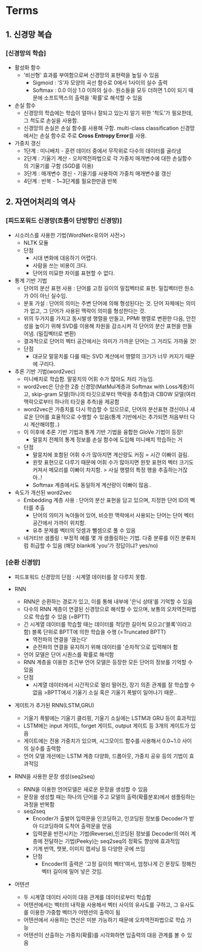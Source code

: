 # Terms
## 1. 신경망 복습
### [신경망의 학습]
- 활성화 함수
    - '비선형' 효과를 부여함으로써 신경망의 표현력을 높일 수 있음
        - Sigmoid : 'S'자 모양의 곡선 함수로 0에서 1사이의 실수 출력
        - Softmax : 0.0 이상 1.0 이하의 실수. 원소들을 모두 더하면 1.0이 되기 때문에 소프트맥스의 출력을 '확률'로 해석할 수 있음
- 손실 함수
    - 신경망의 학습에는 학습이 얼마나 잘되고 있는지 알기 위한 '척도'가 필요한데, 그 척도로 손실을 사용함. 
    - 신경망의 손실은 손실 함수를 사용해 구함. multi-class classification 신경망에서는 손실 함수로 주로 **Cross Entropy Error**를 사용. 
- 가중치 갱신
    - 1단계 : 미니배치 - 훈련 데이터 중에서 무작위로 다수의 데이터를 골라냄
    - 2단계 : 기울기 계산 - 오차역전파법으로 각 가중치 매개변수에 대한 손실함수의 기울기를 구함 (SGD를 이용)
    - 3단계 : 매개변수 갱신 - 기울기를 사용하여 가중치 매개변수를 갱신
    - 4단계 : 반복 - 1~3단계를 필요한만큼 반복

## 2. 자연어처리의 역사
### [피드포워드 신경망(흐름이 단방향인 신경망)]
- 시소러스를 사용한 기법(WordNet<유의어 사전>)
    -  NLTK 모듈
    - 단점
        - 시대 변화에 대응하기 어렵다.
        - 사람을 쓰는 비용이 크다.
        - 단어의 미묘한 차이를 표현할 수 없다.
- 통계 기반 기법
    - 단어의 분산 표현 사용 : 단어를 고정 길이의 밀집벡터로 표현. 밀집벡터란 원소가 0이 아닌 실수임. 
    - 분포 가설 : 단어의 의미는 주변 단어에 의해 형성된다는 것. 단어 자체에는 의미가 없고, 그 단어가 사용된 맥락이 의미를 형성한다는 것. 
    - 위의 두가지를 가지고 동시발생 행렬을 만들고, PPMI 행렬로 변환한 다음, 안전성을 높이기 위해 SVD를 이용해 차원을 감소시켜 각 단어의 분산 표현을 만들어냄. (밀집벡터로 변환)
    - 결과적으로 단어의 벡터 공간에서는 의미가 가까운 단어는 그 거리도 가까울 것!
    - 단점
        - 대규모 말뭉치를 다룰 때는 SVD 계산에서 행렬의 크기가 너무 커지기 때문에 구리다.
- 추론 기반 기법(word2vec)
    - 미니배치로 학습함. 말뭉치의 어휘 수가 많아도 처리 가능임.
    - word2vec은 단순한 2층 신경망(MatMul계층과 Softmax with Loss계층)이고, skip-gram 모델(하나의 타깃으로부터 맥락을 추측함)과 CBOW 모델(여러 맥락으로부터 하나의 타깃을 추측)을 제공함
    - word2vec은 가중치를 다시 학습할 수 있으므로, 단어의 분산표현 갱신이나 새로운 단어를 효율적으로 수행할 수 있음(통계 기반에서는 추가되면 처음부터 다시 계산해야함..)
    - 이 이후에 추론 기반 기법과 통계 기반 기법을 융합한 GloVe 기법이 등장!
        - 말뭉치 전체의 통계 정보를 손실 함수에 도입해 미니배치 학습하는 거
    - 단점
        - 말뭉치에 포함된 어휘 수가 많아지면 계산량도 커짐 = 시간 이빠이 걸림.
        - 원핫 표현으로 다루기 때문에 어휘 수가 많아지면 원핫 표현의 벡터 크기도 커져서 메모리를 이빠이 차지함. > 사실 행렬의 특정 행을 추출하는거잖아..!
        - Softmax 계층에서도 동일하게 계산량이 이빠이 많음..
- 속도가 개선된 word2vec
    - Embedding 계층 사용 : 단어의 분산 표현을 담고 있으며, 지정한 단어 ID의 벡터를 추출
        - 단어의 의미가 녹아들어 있어, 비슷한 맥락에서 사용되는 단어는 단어 벡터 공간에서 가까이 위치함. 
        - 유추 문제를 벡터의 덧셈과 뺄셈으로 풀 수 있음
    - 네거티브 샘플링 : 부정적 예를 몇 개 샘플링하는 기법. 다중 분류를 이진 분류처럼 취급할 수 있음 (해당 blank에 'you'가 정답이냐? yes/no)
### [순환 신경망]
- 피드포워드 신경망의 단점 : 시계열 데이터를 잘 다루지 못함. 
- RNN
    - RNN은 순환하는 경로가 있고, 이를 통해 내부에 '은닉 상태'를 기억할 수 있음
    - 다수의 RNN 계층이 연결된 신경망으로 해석할 수 있으며, 보통의 오차역전파법으로 학습할 수 있음 (=BPTT)
    - 긴 시계열 데이터를 학습할 때는 데이터를 적당한 길이씩 모으고('블록'이라고 함) 블록 단위로 BPTT에 의한 학습을 수행 (=Truncated BPTT)
        - 역전파의 연결을 '끊는다'
        - 순전파의 연결을 유지하기 위해 데이터를 '순차적'으로 입력해야 함
    - 언어 모델은 단어 시퀀스를 확률로 해석함
    - RNN 계층을 이용한 조건부 언어 모델은 등장한 모든 단어의 정보를 기억할 수 있음
    - 단점
        - 시계열 데이터에서 시간적으로 멀리 떨어진, 장기 의존 관계를 잘 학습할 수 없음 >BPTT에서 기울기 소실 혹은 기울기 폭발이 일어나기 때문..

- 게이트가 추가된 RNN(LSTM,GRU)
    - 기울기 폭발에는 기울기 클리핑, 기울기 소실에는 LSTM과 GRU 등이 효과적임
    - LSTM에는 input 게이트, forget 게이트, output 게이트 등 3개의 게이트가 있음
    - 게이트에는 전용 가중치가 있으며, 시그모이드 함수를 사용해서 0.0~1.0 사이의 실수를 출력함
    - 언어 모델 개선에는 LSTM 계층 다양화, 드롭아웃, 가중치 공유 등의 기법이 효과적임
- RNN을 사용한 문장 생성(seq2seq)
    - RNN을 이용한 언어모델은 새로운 문장을 생성할 수 있음
    - 문장을 생성할 때는 하나의 단어를 주고 모델의 출력(확률분포)에서 샘플링하는 과정을 반복함
    - seq2seq
        - Encoder가 출발어 입력문을 인코딩하고, 인코딩된 정보를 Decoder가 받아 디코딩하여 도착어 출력문을 얻음
        - 입력문을 반전시키는 기법(Reverse),인코딩된 정보를 Decoder의 여러 계층에 전달하는 기법(Peeky)는 seq2seq의 정확도 향상에 효과적임
        - 기계 번역, 챗봇, 이미지 캡셔닝 등 다양한 곳에 쓰임
        - 단점
            - Encoder의 출력은 '고정 길이의 벡터'여서, 엄청나게 긴 문장도 정해진 벡터 길이에 밀어 넣은 것임.
- 어텐션
    - 두 시계열 데이터 사이의 대응 관계를 데이터로부터 학습함
    - 어텐션에서는 벡터의 내적을 사용해서 벡터 사이의 유사도를 구하고, 그 유사도를 이용한 가중합 벡터가 어텐션의 출력이 됨
    - 어텐션에서 사용하는 연산은 미분 가능하기 때문에 오차역전파법으로 학습 가능
    - 어텐션이 산출하는 가중치(확률)를 시각화하면 입출력의 대응 관계를 볼 수 있음

